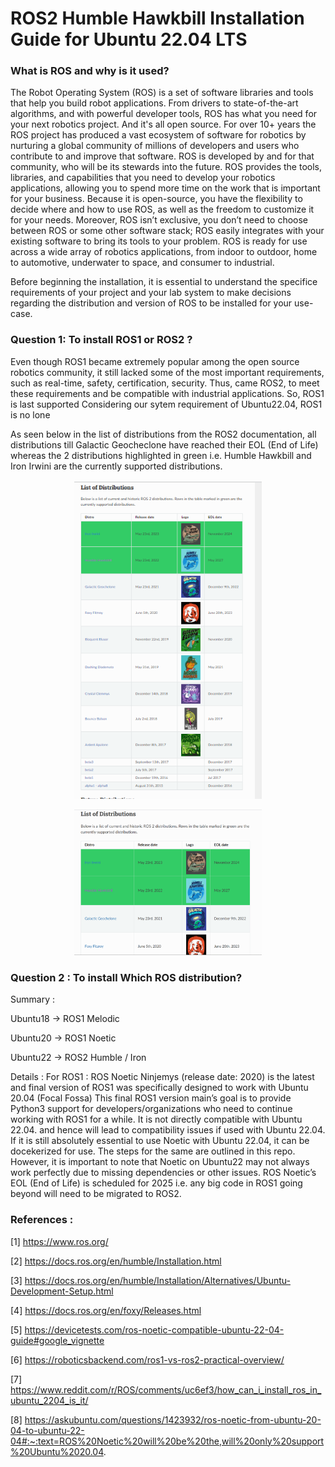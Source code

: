 # ROS2 Humble Hawkbill Installation Guide for Ubuntu 22.04 LTS

### What is ROS and why is it used? 

The Robot Operating System (ROS) is a set of software libraries and tools that help you build robot applications. From drivers to state-of-the-art algorithms, and with powerful developer tools, ROS has what you need for your next robotics project. And it's all open source. For over 10+ years the ROS project has produced a vast ecosystem of software for robotics by nurturing a global community of millions of developers and users who contribute to and improve that software. ROS is developed by and for that community, who will be its stewards into the future. ROS provides the tools, libraries, and capabilities that you need to develop your robotics applications, allowing you to spend more time on the work that is important for your business. Because it is open-source, you have the flexibility to decide where and how to use ROS, as well as the freedom to customize it for your needs. Moreover, ROS isn’t exclusive, you don’t need to choose between ROS or some other software stack; ROS easily integrates with your existing software to bring its tools to your problem. ROS is ready for use across a wide array of robotics applications, from indoor to outdoor, home to automotive, underwater to space, and consumer to industrial.


Before beginning the installation, it is essential to understand the specifice requirements of your project and your lab system to make decisions regarding the distribution and version of ROS to be installed for your use-case.

### Question 1: To install ROS1 or ROS2 ?

Even though ROS1 became extremely popular among the open source robotics community, it still lacked some of the most important requirements, such as real-time, safety, certification, security. Thus, came ROS2, to meet these requirements and be compatible with industrial applications. So, ROS1 is last supported Considering our sytem requirement of Ubuntu22.04, ROS1 is no lone

As seen below in the list of distributions from the ROS2 documentation, all distributions till Galactic Geocheclone have reached their EOL (End of Life) whereas the 2 distributions highlighted in green i.e. Humble Hawkbill and Iron Irwini are the currently supported distributions. 

<p align="center">
  <img src="Images/listofdist.png" width="300" />
</p>

<p align="center">
  <img src="Images/listofdistributions.png" width="300" />
</p>


### Question 2 : To install Which ROS distribution? 

Summary : 

Ubuntu18 -> ROS1 Melodic

Ubuntu20 -> ROS1 Noetic

Ubuntu22 -> ROS2 Humble / Iron 

Details : 
For ROS1 : ROS Noetic Ninjemys (release date: 2020) is the latest and final version of ROS1 was specifically designed to work with Ubuntu 20.04 (Focal Fossa) This final ROS1 version main’s goal is to provide Python3 support for developers/organizations who need to continue working with ROS1 for a while. It is not directly compatible with Ubuntu 22.04. and hence will lead to compatibility issues if used with Ubuntu 22.04. If it is still absolutely essential to use Noetic with Ubuntu 22.04, it can be docekerized for use. The steps for the same are outlined in this repo. However, it is important to note that Noetic on Ubuntu22 may not always work perfectly due to missing dependencies or other issues. ROS Noetic’s EOL (End of Life) is scheduled for 2025 i.e. any big code in ROS1 going beyond will need to be migrated to ROS2. 




### References : 

[1] https://www.ros.org/

[2] https://docs.ros.org/en/humble/Installation.html

[3] https://docs.ros.org/en/humble/Installation/Alternatives/Ubuntu-Development-Setup.html

[4] https://docs.ros.org/en/foxy/Releases.html

[5] https://devicetests.com/ros-noetic-compatible-ubuntu-22-04-guide#google_vignette

[6] https://roboticsbackend.com/ros1-vs-ros2-practical-overview/

[7] https://www.reddit.com/r/ROS/comments/uc6ef3/how_can_i_install_ros_in_ubuntu_2204_is_it/

[8] https://askubuntu.com/questions/1423932/ros-noetic-from-ubuntu-20-04-to-ubuntu-22-04#:~:text=ROS%20Noetic%20will%20be%20the,will%20only%20support%20Ubuntu%2020.04.



